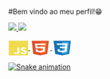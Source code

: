 #Bem vindo ao meu perfil!😁

<div>
  <a href="https://github.com/MarceloFerreira0">
  <img height="180em" src="https://github-readme-stats.vercel.app/api?username=MarceloFerreira0&show_icons=true&theme=tokyonight&include_all_commits=true&count_private=true"/>
  <img height="180em" src="https://github-readme-stats.vercel.app/api/top-langs/?username=MarceloFerreira0&layout=compact&langs_count=6&theme=tokyonight"/>
</div>
<div style="display: inline_block"><br>
  <img align="center" alt="Js" height="30" width="40" src="https://raw.githubusercontent.com/devicons/devicon/master/icons/javascript/javascript-plain.svg">
  <img align="center" alt="HTML" height="30" width="40" src="https://raw.githubusercontent.com/devicons/devicon/master/icons/html5/html5-original.svg">
  <img align="center" alt="CSS" height="30" width="40" src="https://raw.githubusercontent.com/devicons/devicon/master/icons/css3/css3-original.svg">
</div>
 
 
<div> 
<div> 
 
 
  ![Snake animation](https://github.com/devemdobro/devemdobro/blob/output/github-contribution-grid-snake.svg)

</div>

</div>
